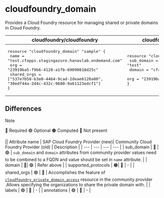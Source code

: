 # cloudfoundry_domain

Provides a Cloud Foundry resource for managing shared or private domains in Cloud Foundry.

| cloudfoundry/cloudfoundry | cloudfoundry-community/cloudfoundry |
| -- | -- |
|  <pre>resource "cloudfoundry_domain" "sample" {</br>  name  = "test.cfapps.stagingazure.hanavlab.ondemand.com"</br>  org         = "23919ba5-f9b6-4128-a1fb-69890818d25c"</br>  shared_orgs = ["537e7b58-b3e0-4464-9cad-2deae6120a80", "30edf44a-2d4c-432c-9680-9a61123edcf1"]</br>}</br></pre> |<pre>resource "cloudfoundry_domain" "sample" {</br>  sub_domain = "test"</br>  domain = "cfapps.stagingazure.hanavlab.ondemand.com"</br>  org         = "23919ba5-f9b6-4128-a1fb-69890818d25c"</br>}</br></pre> |

## Differences

> [!NOTE]  
> 🔵 Required  🟢 Optional 🟠 Computed  🔴 Not present

|| Attribute name | SAP Cloud Foundry Provider (new)|  Community Cloud Foundry Provider (old) | Description |
| --- | --- | --- | --- |
| sub_domain | 🔴 | 🟢 | `sub_domain` and `domain` attributes from community provider values need to be combined to a FQDN and value should be set in `name` attribute. |
| domain | 🔴| 🟢 | Refer above |
| supported_protocols |  🟠| 🔴 | - |
| shared_orgs | 🟢 | 🔴 | Accomplishes the feature of [`cloudfoundry_private_domain_access`](https://github.com/cloudfoundry-community/terraform-provider-cloudfoundry/blob/main/docs/resources/private_domain_access.md) resource in the community provider .Allows specifying the organizations to share the private domain with. |
| labels | 🟢 | 🔴 | - |
| annotations | 🟢 | 🔴 | - |
